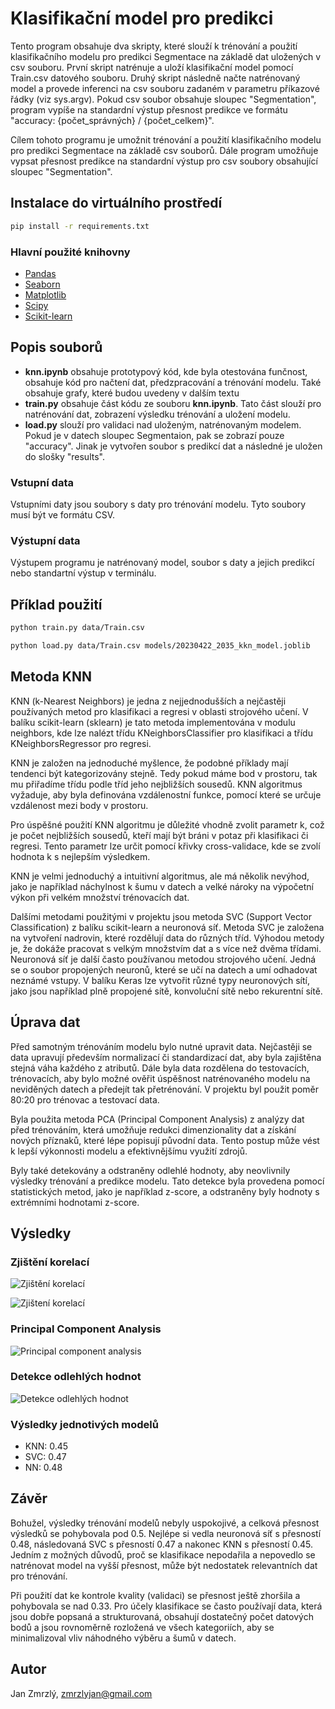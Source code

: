 # Klasifikační model pro predikci

Tento program obsahuje dva skripty, které slouží k trénování a použití klasifikačního modelu pro predikci Segmentace na základě dat uložených v csv souboru. První skript natrénuje a uloží klasifikační model pomocí Train.csv datového souboru. Druhý skript následně načte natrénovaný model a provede inferenci na csv souboru zadaném v parametru příkazové řádky (viz sys.argv). Pokud csv soubor obsahuje sloupec "Segmentation", program vypíše na standardní výstup přesnost predikce ve formátu "accuracy: {počet_správných} / {počet_celkem}".

Cílem tohoto programu je umožnit trénování a použití klasifikačního modelu pro predikci Segmentace na základě csv souborů. Dále program umožňuje vypsat přesnost predikce na standardní výstup pro csv soubory obsahující sloupec "Segmentation".

## Instalace do virtuálního prostředí

```bash
pip install -r requirements.txt
```

### Hlavní použité knihovny

* [Pandas](https://pandas.pydata.org/)
* [Seaborn](https://seaborn.pydata.org/)
* [Matplotlib](https://matplotlib.org/)
* [Scipy](https://scipy.org/)
* [Scikit-learn](https://scikit-learn.org/stable/)

## Popis souborů

* __knn.ipynb__ obsahuje prototypový kód, kde byla otestována funčnost,  obsahuje kód pro načtení dat, předzpracování a trénování modelu. Také obsahuje grafy, které budou uvedeny v dalším textu
* __train.py__ obsahuje část kódu ze souboru __knn.ipynb__. Tato část slouží pro natrénování dat, zobrazení výsledku trénování a uložení modelu.
* __load.py__ slouží pro validaci nad uloženým, natrénovaným modelem. Pokud je v datech sloupec Segmentaion, pak se zobrazí pouze "accuracy". Jinak je vytvořen soubor s predikcí dat a následné je uložen do slošky "results".

### Vstupní data

Vstupními daty jsou soubory s daty pro trénování modelu. Tyto soubory musí být ve formátu CSV.

### Výstupní data

Výstupem programu je natrénovaný model, soubor s daty a jejich predikcí nebo standartní výstup v terminálu.

## Příklad použití

```bash
python train.py data/Train.csv
```

```bash
python load.py data/Train.csv models/20230422_2035_kkn_model.joblib
```

## Metoda KNN

 KNN (k-Nearest Neighbors) je jedna z nejjednodušších a nejčastěji používaných metod pro klasifikaci a regresi v oblasti strojového učení. V balíku scikit-learn (sklearn) je tato metoda implementována v modulu neighbors, kde lze nalézt třídu KNeighborsClassifier pro klasifikaci a třídu KNeighborsRegressor pro regresi.

KNN je založen na jednoduché myšlence, že podobné příklady mají tendenci být kategorizovány stejně. Tedy pokud máme bod v prostoru, tak mu přiřadíme třídu podle tříd jeho nejbližších sousedů. KNN algoritmus vyžaduje, aby byla definována vzdálenostní funkce, pomocí které se určuje vzdálenost mezi body v prostoru.

Pro úspěšné použití KNN algoritmu je důležité vhodně zvolit parametr k, což je počet nejbližších sousedů, kteří mají být bráni v potaz při klasifikaci či regresi. Tento parametr lze určit pomocí křivky cross-validace, kde se zvolí hodnota k s nejlepším výsledkem.

KNN je velmi jednoduchý a intuitivní algoritmus, ale má několik nevýhod, jako je například náchylnost k šumu v datech a velké nároky na výpočetní výkon při velkém množství trénovacích dat.

Dalšími metodami použitými v projektu jsou metoda SVC (Support Vector Classification) z balíku scikit-learn a neuronová síť. Metoda SVC je založena na vytvoření nadrovin, které rozdělují data do různých tříd. Výhodou metody je, že dokáže pracovat s velkým množstvím dat a s více než dvěma třídami. Neuronová síť je další často používanou metodou strojového učení. Jedná se o soubor propojených neuronů, které se učí na datech a umí odhadovat neznámé vstupy. V balíku Keras lze vytvořit různé typy neuronových sítí, jako jsou například plně propojené sítě, konvoluční sítě nebo rekurentní sítě.

## Úprava dat

Před samotným trénováním modelu bylo nutné upravit data. Nejčastěji se data upravují především normalizací či standardizací dat, aby byla zajištěna stejná váha každého z atributů. Dále byla data rozdělena do testovacích, trénovacích, aby bylo možné ověřit úspěšnost natrénovaného modelu na neviděných datech a předejít tak přetrénování. V projektu byl použit poměr 80:20 pro trénovac a testovací data.

Byla použita metoda PCA (Principal Component Analysis) z analýzy dat před trénováním, která umožňuje redukci dimenzionality dat a získání nových příznaků, které lépe popisují původní data. Tento postup může vést k lepší výkonnosti modelu a efektivnějšímu využití zdrojů.

Byly také detekovány a odstraněny odlehlé hodnoty, aby neovlivnily výsledky trénování a predikce modelu. Tato detekce byla provedena pomocí statistických metod, jako je například z-score, a odstraněny byly hodnoty s extrémními hodnotami z-score.

## Výsledky

### Zjištění korelací

![Zjištění korelací](https://github.com/JanZmrzly/knn-classification/blob/master/static/korelace.png)

![Zjištení korelací](https://github.com/JanZmrzly/knn-classification/blob/master/static/korelace_2.png)

### Principal Component Analysis

![Principal component analysis](https://github.com/JanZmrzly/knn-classification/blob/master/static/pca.png)

### Detekce odlehlých hodnot

![Detekce odlehlých hodnot](https://github.com/JanZmrzly/knn-classification/blob/master/static/odlehle_hodnoty.png)

### Výsledky jednotivých modelů

* KNN: 0.45
* SVC: 0.47
* NN: 0.48

## Závěr 

Bohužel, výsledky trénování modelů nebyly uspokojivé, a celková přesnost výsledků se pohybovala pod 0.5. Nejlépe si vedla neuronová síť s přesností 0.48, následovaná SVC s přesností 0.47 a nakonec KNN s přesností 0.45. Jedním z možných důvodů, proč se klasifikace nepodařila a nepovedlo se natrénovat model na vyšší přesnost, může být nedostatek relevantních dat pro trénování.

Při použití dat ke kontrole kvality (validaci) se přesnost ještě zhoršila a pohybovala se nad 0.33. Pro účely klasifikace se často používají data, která jsou dobře popsaná a strukturovaná, obsahují dostatečný počet datových bodů a jsou rovnoměrně rozložená ve všech kategoriích, aby se minimalizoval vliv náhodného výběru a šumů v datech.

## Autor

Jan Zmrzlý, zmrzlyjan@gmail.com
